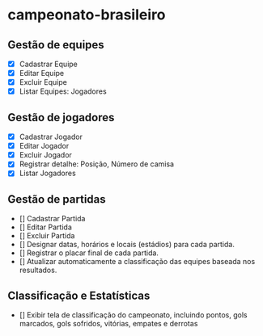 # campeonato-brasileiro

## Gestão de equipes

- [x] Cadastrar Equipe
- [x] Editar Equipe
- [x] Excluir Equipe
- [x] Listar Equipes: Jogadores

## Gestão de jogadores

- [x] Cadastrar Jogador
- [x] Editar Jogador
- [x] Excluir Jogador
- [x] Registrar detalhe: Posição, Número de camisa
- [x] Listar Jogadores

## Gestão de partidas

- [] Cadastrar Partida
- [] Editar Partida
- [] Excluir Partida
- [] Designar datas, horários e locais (estádios) para cada partida.
- [] Registrar o placar final de cada partida.
- [] Atualizar automaticamente a classificação das equipes baseada nos resultados.

## Classificação e Estatísticas

- [] Exibir tela de classificação do campeonato, incluindo pontos, gols marcados, gols sofridos, vitórias, empates e derrotas
